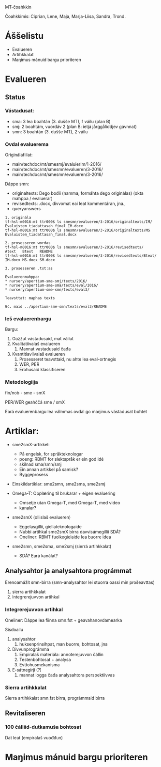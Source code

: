 MT-čoahkkin

Čoahkkimis: Ciprian, Lene, Maja, Marja-Liisa, Sandra, Trond.

# Áššelistu

* Evalueren
* Artihkkalat 
* Maŋimus mánuid bargu prioriteren

#  Evalueren

## Status

### Vástadusat:

* sma: 3 lea boahtán (3. dušše MT), 1 váilu (plan B)
* smj: 2 boahtám, vuordáv 2 (plan B: ietjá jårggåliddjev gávnnat)
* smn: 3 boahtán (3. dušše MT), 2 váilu

### Ovdal evaluerema

Originálafiilat:
* main/techdoc/mt/smesmj/evaluierim/1-2016/
* main/techdoc/mt/smesmn/evalueren/3-2016/
* main/techdoc/mt/smesmn/evalueren/3-2016/

Dáppe smn:
* originaltexts: Dego bođii (namma, formáhta dego originálas) (okta mahppa / evaluerar)
* revisedtexts: .docx, divvomat eai leat kommentáran, jna., 
* queryanswers

```
1. originála
tf-hsl-m0016:mt ttr000$ ls smesmn/evalueren/3-2016/originaltexts/IM/
Evaluistem_tiadattasah_final_IM.docx
tf-hsl-m0016:mt ttr000$ ls smesmn/evalueren/3-2016/originaltexts/MS
Evaluistem_tiadattasah_final.docx

2. prosesseren wordas
tf-hsl-m0016:mt ttr000$ ls smesmn/evalueren/3-2016/revisedtexts/
Atext	Btext	README
tf-hsl-m0016:mt ttr000$ ls smesmn/evalueren/3-2016/revisedtexts/Btext/
IM.docx	MS.docx	SM.docx

3. prosesseren .txt:as

Evaluerenmahppa:
* nursery/apertium-sme-smj/texts/2016/
* nursery/apertium-sme-sma/texts/eval/2016/
* nursery/apertium-sme-smn/texts/eval3/

Teavsttat: maphas texts

Gč. maid ../apertium-sme-smn/texts/eval3/README
```

### Ieš evaluerenbargu

Bargu:

1. Oažžut vástadusaid, mat váilut
1. Kvalitatiivalaš evalueren
    1. Mannat vastadusaid čađa
1. Kvantitiaviivalaš evalueren
    1. Prosesseret teavsttaid, nu ahte lea eval-ortnegis
    1. WER, PER
    1. Erohusaid klassifiseren

### Metodologiija

fin/nob - sme - smX

PER/WER geahččá sme / smX

Eará evaluerenbargu lea válmmas ovdal go maŋimus vástadusat bohtet

# Artiklar:

* sme2smX-artikkel:
    - På engelsk, for språkteknologar
    - poeng: RBMT for slektspråk er ein god idé
    - skilnad sma/smn/smj
    - Ein annan artikkel på samisk?
    - Byggeprosess
* Einskildartiklar: sme2smn, sme2sma, sme2smj
* Omega-T: Opplæring til brukarar + eigen evaluering
    - Omsetje utan Omega-T, med Omega-T, med video
    - kanalar?

* sme2smX (ollislaš evalueren)
    - Eŋgelasgillii, giellateknologaide
    - Nubbi artihkal sme2smX birra davvisámegillii SDÁ?
    - Oneliner: RBMT fuolkegielaide lea buorre idea
* sme2smn, sme2sma, sme2smj (sierrá artihkkalat)
    - SDÁ? Eará kanálat?

## Analysahtor ja analysahtora prográmmat

Erenoamážit smn-birra (smn-analysahtor lei stuorra oassi min prošeavttas)

1. sierra artihkkalat
1. Integrerejuvvon artihkal

### Integrerejuvvon artihkal

Oneliner: Dáppe lea fiinna smn.fst + geavahanovdamearka

Sisdoallu
1. analysahtor
    1. huksenprinsihpat, man buorre, bohtosat, jna
1. Divvunprográmma
    1. Empiralaš materiála: annoterejuvvon čállin
    1. Testenbohtosat + analysa
    1. Evttohusmekanisma
1. E-sátnegirji (?)
    1. mannat logga čađa analysahtora perspektiivvas

### Sierra artihkkalat

Sierra artihkkalat smn.fst birra, prográmmaid birra

## Revitaliseren

### 100 čálliid-dutkamuša bohtosat

Dat leat (empiralaš vuođđun)

#  Maŋimus mánuid bargu prioriteren
